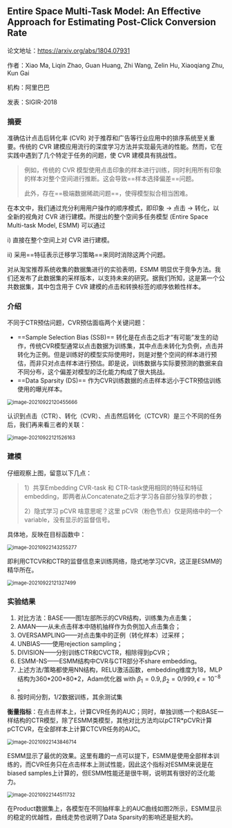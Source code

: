 ## Entire Space Multi-Task Model: An Effective Approach for Estimating Post-Click Conversion Rate

论文地址：https://arxiv.org/abs/1804.07931

作者：Xiao Ma, Liqin Zhao, Guan Huang, Zhi Wang, Zelin Hu, Xiaoqiang Zhu, Kun Gai

机构：阿里巴巴

发表：SIGIR-2018



### 摘要

准确估计点击后转化率 (CVR) 对于推荐和广告等行业应用中的排序系统至关重要。传统的 CVR 建模应用流行的深度学习方法并实现最先进的性能。然而，它在实践中遇到了几个特定于任务的问题，使 CVR 建模具有挑战性。

> 例如，传统的 CVR 模型使用点击印象的样本进行训练，同时利用所有印象的样本对整个空间进行推断。这会导致==样本选择偏差==问题。
>
> 此外，存在==极端数据稀疏问题==，使得模型拟合相当困难。

在本文中，我们通过充分利用用户操作的顺序模式，即印象 -> 点击 -> 转化，以全新的视角对 CVR 进行建模。所提出的整个空间多任务模型 (Entire Space Multi-task Model, ESMM)  可以通过

 i) 直接在整个空间上对 CVR 进行建模。

ii) 采用==特征表示迁移学习策略==来同时消除这两个问题。

对从淘宝推荐系统收集的数据集进行的实验表明，ESMM 明显优于竞争方法。我们还发布了此数据集的采样版本，以支持未来的研究。据我们所知，这是第一个公共数据集，其中包含用于 CVR 建模的点击和转换标签的顺序依赖性样本。



### 介绍

不同于CTR预估问题，CVR预估面临两个关键问题：

- ==Sample Selection Bias (SSB)== 转化是在点击之后才“有可能”发生的动作，传统CVR模型通常以点击数据为训练集，其中点击未转化为负例，点击并转化为正例。但是训练好的模型实际使用时，则是对整个空间的样本进行预估，而非只对点击样本进行预估。即是说，训练数据与实际要预测的数据来自不同分布，这个偏差对模型的泛化能力构成了很大挑战。
- ==Data Sparsity (DS)== 作为CVR训练数据的点击样本远小于CTR预估训练使用的曝光样本。

<img src="D:\Notes\raw_images\image-20210922120455666.png" alt="image-20210922120455666" style="zoom:80%;" />

认识到点击（CTR）、转化（CVR）、点击然后转化（CTCVR）是三个不同的任务后，我们再来看三者的关联：

<img src="D:\Notes\raw_images\image-20210922121526163.png" alt="image-20210922121526163" style="zoom:80%;" />

### 建模

仔细观察上图，留意以下几点：

> 1）共享Embedding CVR-task 和 CTR-task使用相同的特征和特征embedding，即两者从Concatenate之后才学习各自部分独享的参数；
>
> 2）隐式学习 pCVR 啥意思呢？这里 pCVR（粉色节点）仅是网络中的一个variable，没有显示的监督信号。

具体地，反映在目标函数中：

<img src="D:\Notes\raw_images\image-20210922143255277.png" alt="image-20210922143255277" style="zoom:80%;" />

即利用CTCVR和CTR的监督信息来训练网络，隐式地学习CVR，这正是ESMM的精华所在。

<img src="D:\Notes\raw_images\image-20210922121327499.png" alt="image-20210922121327499" style="zoom:80%;" />

### 实验结果

1. 对比方法：BASE——图1左部所示的CVR结构，训练集为点击集；
2. AMAN——从未点击样本中随机抽样作为负例加入点击集合；
3. OVERSAMPLING——对点击集中的正例（转化样本）过采样；
4. UNBIAS——使用rejection sampling；
5. DIVISION——分别训练CTR和CVCTR，相除得到pCVR；
6. ESMM-NS——ESMM结构中CVR与CTR部分不share embedding。
7. 上述方法/策略都使用NN结构，RELU激活函数，embedding维度为18，MLP结构为360\*200\*80\*2，Adam优化器 with  $\beta_1=0.9, \beta_2=0/999, \epsilon = 10^{-8}$ 。
8. 按时间分割，1/2数据训练，其余测试集

**衡量指标**：在点击样本上，计算CVR任务的AUC；同时，单独训练一个和BASE一样结构的CTR模型，除了ESMM类模型，其他对比方法均以pCTR*pCVR计算pCTCVR，在全部样本上计算CTCVR任务的AUC。

<img src="D:\Notes\raw_images\image-20210922143846714.png" alt="image-20210922143846714" style="zoom:80%;" />

ESMM显示了最优的效果。这里有趣的一点可以提下，ESMM是使用全部样本训练的，而CVR任务只在点击样本上测试性能，因此这个指标对ESMM来说是在biased samples上计算的，但ESMM性能还是很牛啊，说明其有很好的泛化能力。

<img src="D:\Notes\raw_images\image-20210922144511732.png" alt="image-20210922144511732" style="zoom:80%;" />

在Product数据集上，各模型在不同抽样率上的AUC曲线如图2所示，ESMM显示的稳定的优越性，曲线走势也说明了Data Sparsity的影响还是挺大的。

